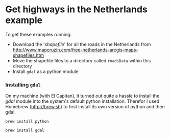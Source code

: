 # Get highways in the Netherlands example

To get these examples running:

- Download the '*shapefile*' for all the roads in the Netherlands from http://www.mapcruzin.com/free-netherlands-arcgis-maps-shapefiles.htm
- Move the shapefile files to a directory called `roadsData` within this directory
- Install `gdal` as a python module

### Installing `gdal`

On my machine (with El Capitan), it turned out quite a hassle to install the *gdal* module into the system's default python installation. Therefor I used Homebrew (http://brew.sh) to first install its own version of python and then gdal.

`brew install python`

`brew install gdal`



